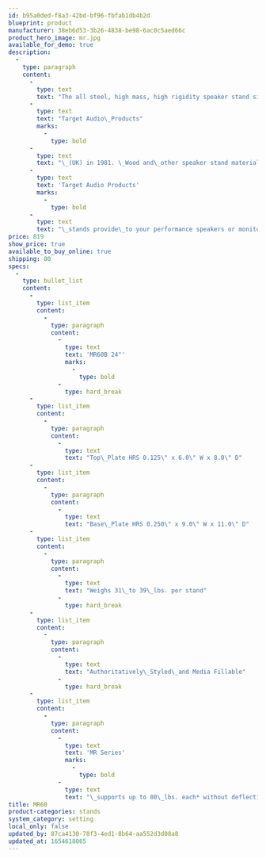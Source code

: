 ```yaml
---
id: b95a0ded-f8a3-42bd-bf96-fbfab1db4b2d
blueprint: product
manufacturer: 38eb6d53-3b26-4838-be98-6ac0c5aed66c
product_hero_image: mr.jpg
available_for_demo: true
description:
  -
    type: paragraph
    content:
      -
        type: text
        text: "The all steel, high mass, high rigidity speaker stand simply\_did not exist\_before it was originally developed by\_"
      -
        type: text
        text: "Target Audio\_Products"
        marks:
          -
            type: bold
      -
        type: text
        text: "\_(UK) in 1981. \_Wood and\_other speaker stand materials never could and still cannot, provide the dramatic improvement\_to sound quality that\_"
      -
        type: text
        text: 'Target Audio Products'
        marks:
          -
            type: bold
      -
        type: text
        text: "\_stands provide\_to your performance speakers or monitors"
price: 819
show_price: true
available_to_buy_online: true
shipping: 80
specs:
  -
    type: bullet_list
    content:
      -
        type: list_item
        content:
          -
            type: paragraph
            content:
              -
                type: text
                text: 'MR60B 24"'
                marks:
                  -
                    type: bold
              -
                type: hard_break
      -
        type: list_item
        content:
          -
            type: paragraph
            content:
              -
                type: text
                text: "Top\_Plate HRS 0.125\" x 6.0\" W x 8.0\" D"
      -
        type: list_item
        content:
          -
            type: paragraph
            content:
              -
                type: text
                text: "Base\_Plate HRS 0.250\" x 9.0\" W x 11.0\" D"
      -
        type: list_item
        content:
          -
            type: paragraph
            content:
              -
                type: text
                text: "Weighs 31\_to 39\_lbs. per stand"
              -
                type: hard_break
      -
        type: list_item
        content:
          -
            type: paragraph
            content:
              -
                type: text
                text: "Authoritatively\_Styled\_and Media Fillable"
              -
                type: hard_break
      -
        type: list_item
        content:
          -
            type: paragraph
            content:
              -
                type: text
                text: 'MR Series'
                marks:
                  -
                    type: bold
              -
                type: text
                text: "\_supports up to 80\_lbs. each* without deflection of the top plate​"
title: MR60
product-categories: stands
system_category: setting
local_only: false
updated_by: 87ca4130-78f3-4ed1-8b64-aa552d3d08a8
updated_at: 1654618065
---
```

